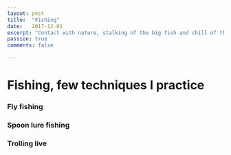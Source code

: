 ```yaml
---
layout: post
title:  "Fishing"
date:   2017-12-01
excerpt: "Contact with nature, stalking of the big fish and chill of the capture "
passion: true
comments: false

---
```


# Fishing, few techniques I practice

### Fly fishing

### Spoon lure fishing

### Trolling live



